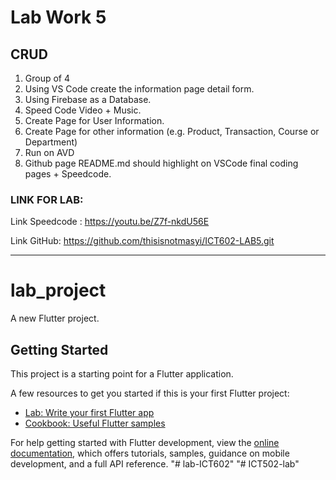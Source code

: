 # Lab Work 5

## CRUD

1. Group of 4
2. Using VS Code create the information page detail form.
3. Using Firebase as a Database.
4. Speed Code Video + Music.
5. Create Page for User Information.
6. Create Page for other information (e.g. Product, Transaction, Course or Department)
7. Run on AVD
8. Github page README.md should highlight on VSCode final coding pages + Speedcode.


### LINK FOR LAB: 

Link Speedcode : https://youtu.be/Z7f-nkdU56E

Link GitHub: https://github.com/thisisnotmasyi/ICT602-LAB5.git

******************************************************************************************

# lab_project

A new Flutter project.

## Getting Started

This project is a starting point for a Flutter application.

A few resources to get you started if this is your first Flutter project:

- [Lab: Write your first Flutter app](https://docs.flutter.dev/get-started/codelab)
- [Cookbook: Useful Flutter samples](https://docs.flutter.dev/cookbook)

For help getting started with Flutter development, view the
[online documentation](https://docs.flutter.dev/), which offers tutorials,
samples, guidance on mobile development, and a full API reference.
"# lab-ICT602" 
"# ICT502-lab" 
